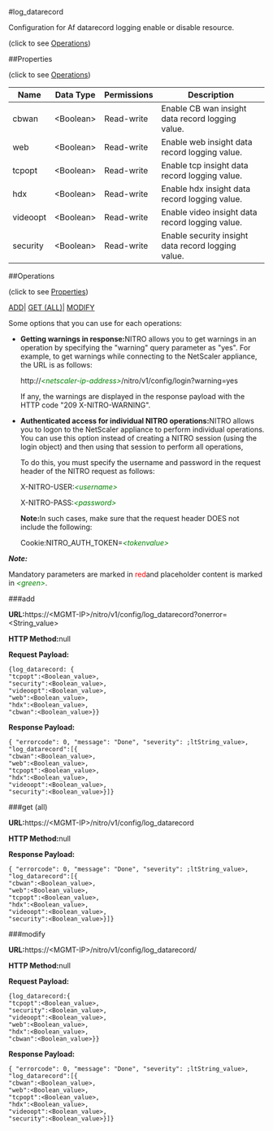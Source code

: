 #log_datarecord



Configuration for Af datarecord logging enable or disable resource.

<span>(click to see [Operations](#operations))</span>



##Properties 

<span>(click to see [Operations](#operations))</span>





<table><thead><tr><th>Name</th><th>Data Type</th><th>Permissions</th><th>Description</th></tr></thead><tbody><tr><td>cbwan</td><td>&lt;Boolean></td><td>Read-write</td><td>Enable CB wan insight data record logging value.</td></tr><tr><td>web</td><td>&lt;Boolean></td><td>Read-write</td><td>Enable web insight data record logging value.</td></tr><tr><td>tcpopt</td><td>&lt;Boolean></td><td>Read-write</td><td>Enable tcp insight data record logging value.</td></tr><tr><td>hdx</td><td>&lt;Boolean></td><td>Read-write</td><td>Enable hdx insight data record logging value.</td></tr><tr><td>videoopt</td><td>&lt;Boolean></td><td>Read-write</td><td>Enable video insight data record logging value.</td></tr><tr><td>security</td><td>&lt;Boolean></td><td>Read-write</td><td>Enable security insight data record logging value.</td></tr></tbody></table>

##Operations 

<span>(click to see [Properties](#properties))</span>





[ADD](#add)| [GET (ALL)](#get-all)| [MODIFY](#m)





Some options that you can use for each operations:

<ul><li><p><b>Getting warnings in response:</b>NITRO allows you to get warnings in an operation by specifying the "warning" query parameter as "yes". For example, to get warnings while connecting to the NetScaler appliance, the URL is as follows:</p><p>http://<span style="color:green;font-style:italic;">&lt;netscaler-ip-address&gt;</span>/nitro/v1/config/login?warning=yes</p><p>If any, the warnings are displayed in the response payload with the HTTP code "209 X-NITRO-WARNING".</p></li><li><p><b>Authenticated access for individual NITRO operations:</b>NITRO allows you to logon to the NetScaler appliance to perform individual operations. You can use this option instead of creating a NITRO session (using the login object) and then using that session to perform all operations,</p><p>To do this, you must specify the username and password in the request header of the NITRO request as follows:</p><p>X-NITRO-USER:<span style="color:green;font-style:italic;">&lt;username&gt;</span></p><p>X-NITRO-PASS:<span style="color:green;font-style:italic;">&lt;password&gt;</span></p><p><b>Note:</b>In such cases, make sure that the request header DOES not include the following:</p><p>Cookie:NITRO_AUTH_TOKEN=<span style="color:green;font-style:italic;">&lt;tokenvalue&gt;</span></p></li></ul>







***Note:*** 

Mandatory parameters are marked in <span style="color:#FF0000;">red</span>and placeholder content is marked in <span style="color:green;font-style:italic">&lt;green&gt;</span>.



###add







<b>URL:</b>https://&lt;MGMT-IP&gt;/nitro/v1/config/log_datarecord?onerror=&lt;String_value&gt;

<b>HTTP Method:</b>null

<b>Request Payload: </b>
```
{log_datarecord: {
"tcpopt":<Boolean_value>,
"security":<Boolean_value>,
"videoopt":<Boolean_value>,
"web":<Boolean_value>,
"hdx":<Boolean_value>,
"cbwan":<Boolean_value>}}
```

<b>Response Payload: </b>
```
{ "errorcode": 0, "message": "Done", "severity": ;ltString_value>, "log_datarecord":[{
"cbwan":<Boolean_value>,
"web":<Boolean_value>,
"tcpopt":<Boolean_value>,
"hdx":<Boolean_value>,
"videoopt":<Boolean_value>,
"security":<Boolean_value>}]}
```







###get (all)







<b>URL:</b>https://&lt;MGMT-IP&gt;/nitro/v1/config/log_datarecord

<b>HTTP Method:</b>null

<b>Response Payload: </b>
```
{ "errorcode": 0, "message": "Done", "severity": ;ltString_value>, "log_datarecord":[{
"cbwan":<Boolean_value>,
"web":<Boolean_value>,
"tcpopt":<Boolean_value>,
"hdx":<Boolean_value>,
"videoopt":<Boolean_value>,
"security":<Boolean_value>}]}
```







###modify







<b>URL:</b>https://&lt;MGMT-IP&gt;/nitro/v1/config/log_datarecord/

<b>HTTP Method:</b>null

<b>Request Payload: </b>
```
{log_datarecord:{
"tcpopt":<Boolean_value>,
"security":<Boolean_value>,
"videoopt":<Boolean_value>,
"web":<Boolean_value>,
"hdx":<Boolean_value>,
"cbwan":<Boolean_value>}}
```

<b>Response Payload: </b>
```
{ "errorcode": 0, "message": "Done", "severity": ;ltString_value>, "log_datarecord":[{
"cbwan":<Boolean_value>,
"web":<Boolean_value>,
"tcpopt":<Boolean_value>,
"hdx":<Boolean_value>,
"videoopt":<Boolean_value>,
"security":<Boolean_value>}]}
```







